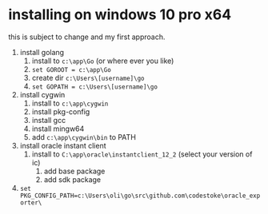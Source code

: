 # installing on windows 10 pro x64

this is subject to change and my first approach.

1. install golang
    1. install to `c:\app\Go` (or where ever you like)
    1. `set GOROOT = c:\app\Go`
    1. create dir `c:\Users\[username]\go`
    1. `set GOPATH = c:\Users\[username]\go`
1. install cygwin
    1. install to `c:\app\cygwin`
    1. install pkg-config
    1. install gcc
    1. install mingw64
    1. add `c:\app\cygwin\bin` to PATH
1. install oracle instant client
    1. install to `C:\app\oracle\instantclient_12_2` (select your version of ic)
        1. add base package
        1. add sdk package
1. `set PKG_CONFIG_PATH=c:\Users\oli\go\src\github.com\codestoke\oracle_exporter\`

